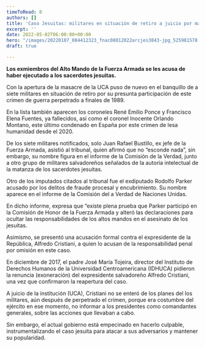 ```yaml
---
timeToRead: 8
authors: []
title: 'Caso Jesuitas: militares en situación de retiro a juicio por masacre UCA   '
excerpt: ''
date: 2022-05-02T06:00:00+00:00
hero: "/images/20220107_084412323_fnac08012022arcjes3843-jpg_525981578.webp"
draft: true

---
```

**Los exmiembros del Alto Mando de la Fuerza Armada se les acusa de haber ejecutado a los sacerdotes jesuitas.**

Con la apertura de la masacre de la UCA puso de nuevo en el banquillo de a siete militares en situación de retiro por su presunta participación de este crimen de guerra perpetrado a finales de 1989.

En la lista también aparecen los coroneles René Emilio Ponce y Francisco Elena Fuentes, ya fallecidos, así como el coronel Inocente Orlando Montano, este último condenado en España por este crimen de lesa humanidad desde el 2020.

De los siete militares notificados, solo Juan Rafael Bustillo, ex jefe de la Fuerza Armada, asistió al tribunal, quien afirmó que no “esconde nada”, sin embargo, su nombre figura en el informe de la Comisión de la Verdad, junto a otro grupo de militares salvadoreños señalados de la autoría intelectual de la matanza de los sacerdotes jesuitas.

Otro de los imputados citados al tribunal fue el exdiputado Rodolfo Parker acusado por los delitos de fraude procesal y encubrimiento. Su nombre aparece en el informe de la Comisión del a Verdad de Naciones Unidas.

En dicho informe, expresa que “existe plena prueba que Parker participó en la Comisión de Honor de la Fuerza Armada y alteró las declaraciones para ocultar las responsabilidades de los altos mandos en el asesinato de los jesuitas.

Asimismo, se presentó una acusación formal contra el expresidente de la República, Alfredo Cristiani, a quien lo acusan de la responsabilidad penal por omisión en este caso.

En diciembre de 2017, el padre José María Tojeira, director del Instituto de Derechos Humanos de la Universidad Centroamericana (IDHUCA) pidieron la renuncia (exoneración) del expresidente salvadoreño Alfredo Cristiani, una vez que confirmaron la reapertura del caso.

A juicio de la institución (UCA), Cristiani no se enteró de los planes del los militares, aún después de perpetrado el crimen, porque era costumbre del ejército en ese momento, no informar a los presidentes como comandantes generales, sobre las acciones que llevaban a cabo.

Sin embargo, el actual gobierno está empecinado en hacerlo culpable, instrumentalizando el caso jesuita para atacar a sus adversarios y mantener su popularidad.
